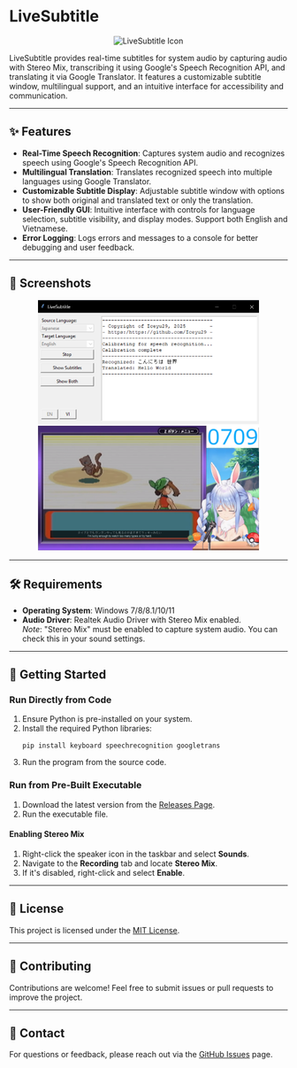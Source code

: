 # LiveSubtitle

<div align="center">
  <img src="https://github.com/Iceyu29/LiveSubtitle/blob/6bc592e731a1e9e247f1cd723e7e12d454d6602f/icon.ico" alt="LiveSubtitle Icon" width="128">
</div>

LiveSubtitle provides real-time subtitles for system audio by capturing audio with Stereo Mix, transcribing it using Google's Speech Recognition API, and translating it via Google Translator. It features a customizable subtitle window, multilingual support, and an intuitive interface for accessibility and communication.

---

## ✨ Features
- **Real-Time Speech Recognition**: Captures system audio and recognizes speech using Google's Speech Recognition API.
- **Multilingual Translation**: Translates recognized speech into multiple languages using Google Translator.
- **Customizable Subtitle Display**: Adjustable subtitle window with options to show both original and translated text or only the translation.
- **User-Friendly GUI**: Intuitive interface with controls for language selection, subtitle visibility, and display modes. Support both English and Vietnamese.
- **Error Logging**: Logs errors and messages to a console for better debugging and user feedback.

---

## 📸 Screenshots
<div align="center">
  <img src="Screenshots/Screenshot1.png" alt="Screenshot 1" width="400">
  <img src="Screenshots/Screenshot2.png" alt="Screenshot 2" width="400">
</div>

---

## 🛠️ Requirements
- **Operating System**: Windows 7/8/8.1/10/11
- **Audio Driver**: Realtek Audio Driver with Stereo Mix enabled.  
  *Note*: "Stereo Mix" must be enabled to capture system audio. You can check this in your sound settings.

---

## 🚀 Getting Started

### Run Directly from Code
1. Ensure Python is pre-installed on your system.
2. Install the required Python libraries:
   ```shell
   pip install keyboard speechrecognition googletrans
   ```
3. Run the program from the source code.

### Run from Pre-Built Executable
1. Download the latest version from the [Releases Page](https://github.com/Iceyu29/LiveSubtitles/releases/latest).
2. Run the executable file.

#### Enabling Stereo Mix
1. Right-click the speaker icon in the taskbar and select **Sounds**.
2. Navigate to the **Recording** tab and locate **Stereo Mix**.
3. If it's disabled, right-click and select **Enable**.

---

## 📜 License
This project is licensed under the [MIT License](LICENSE).

---

## 🤝 Contributing
Contributions are welcome! Feel free to submit issues or pull requests to improve the project.

---

## 📧 Contact
For questions or feedback, please reach out via the [GitHub Issues](https://github.com/Iceyu29/LiveSubtitle/issues) page.
